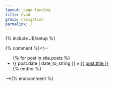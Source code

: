 ```yaml
---
layout: page-landing
title: Úvod
group: navigation
permalink: /
---
```

{% include JB/setup %}

{% comment %}<!--
<ul class="posts">
  {% for post in site.posts %}
    <li><span>{{ post.date | date_to_string }}</span> &raquo; <a href="{{ BASE_PATH }}{{ post.url }}">{{ post.title }}</a></li>
  {% endfor %}
</ul>
-->{% endcomment %}